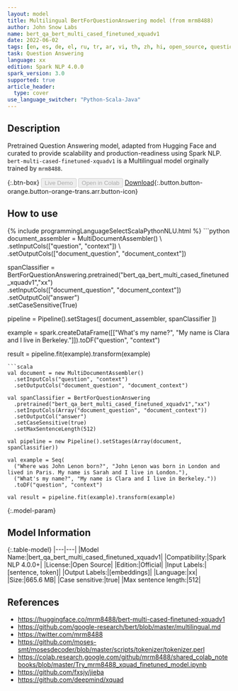 ```yaml
---
layout: model
title: Multilingual BertForQuestionAnswering model (from mrm8488)
author: John Snow Labs
name: bert_qa_bert_multi_cased_finetuned_xquadv1
date: 2022-06-02
tags: [en, es, de, el, ru, tr, ar, vi, th, zh, hi, open_source, question_answering, bert, xx]
task: Question Answering
language: xx
edition: Spark NLP 4.0.0
spark_version: 3.0
supported: true
article_header:
  type: cover
use_language_switcher: "Python-Scala-Java"
---
```


## Description

Pretrained Question Answering model, adapted from Hugging Face and curated to provide scalability and production-readiness using Spark NLP. `bert-multi-cased-finetuned-xquadv1` is a Multilingual model orginally trained by `mrm8488`.

{:.btn-box}
<button class="button button-orange" disabled>Live Demo</button>
<button class="button button-orange" disabled>Open in Colab</button>
[Download](https://s3.amazonaws.com/auxdata.johnsnowlabs.com/public/models/bert_qa_bert_multi_cased_finetuned_xquadv1_xx_4.0.0_3.0_1654184515717.zip){:.button.button-orange.button-orange-trans.arr.button-icon}

## How to use



<div class="tabs-box" markdown="1">
{% include programmingLanguageSelectScalaPythonNLU.html %}
```python
document_assembler = MultiDocumentAssembler() \ 
    .setInputCols(["question", "context"]) \
    .setOutputCols(["document_question", "document_context"])

spanClassifier = BertForQuestionAnswering.pretrained("bert_qa_bert_multi_cased_finetuned_xquadv1","xx") \
    .setInputCols(["document_question", "document_context"]) \
    .setOutputCol("answer") \
    .setCaseSensitive(True)

pipeline = Pipeline().setStages([
    document_assembler,
    spanClassifier
])

example = spark.createDataFrame([["What's my name?", "My name is Clara and I live in Berkeley."]]).toDF("question", "context")

result = pipeline.fit(example).transform(example)
```
```scala
val document = new MultiDocumentAssembler()
  .setInputCols("question", "context")
  .setOutputCols("document_question", "document_context")

val spanClassifier = BertForQuestionAnswering
  .pretrained("bert_qa_bert_multi_cased_finetuned_xquadv1","xx")
  .setInputCols(Array("document_question", "document_context"))
  .setOutputCol("answer")
  .setCaseSensitive(true)
  .setMaxSentenceLength(512)

val pipeline = new Pipeline().setStages(Array(document, spanClassifier))

val example = Seq(
  ("Where was John Lenon born?", "John Lenon was born in London and lived in Paris. My name is Sarah and I live in London."),
  ("What's my name?", "My name is Clara and I live in Berkeley."))
  .toDF("question", "context")

val result = pipeline.fit(example).transform(example)
```
</div>

{:.model-param}
## Model Information

{:.table-model}
|---|---|
|Model Name:|bert_qa_bert_multi_cased_finetuned_xquadv1|
|Compatibility:|Spark NLP 4.0.0+|
|License:|Open Source|
|Edition:|Official|
|Input Labels:|[sentence, token]|
|Output Labels:|[embeddings]|
|Language:|xx|
|Size:|665.6 MB|
|Case sensitive:|true|
|Max sentence length:|512|

## References

- https://huggingface.co/mrm8488/bert-multi-cased-finetuned-xquadv1
- https://github.com/google-research/bert/blob/master/multilingual.md
- https://twitter.com/mrm8488
- https://github.com/moses-smt/mosesdecoder/blob/master/scripts/tokenizer/tokenizer.perl
- https://colab.research.google.com/github/mrm8488/shared_colab_notebooks/blob/master/Try_mrm8488_xquad_finetuned_model.ipynb
- https://github.com/fxsjy/jieba
- https://github.com/deepmind/xquad